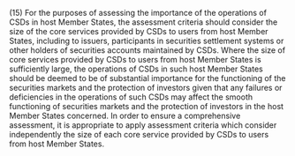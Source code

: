 (15) For the purposes of assessing the importance of the operations of CSDs in host Member States, the assessment criteria should consider the size of the core services provided by CSDs to users from host Member States, including to issuers, participants in securities settlement systems or other holders of securities accounts maintained by CSDs. Where the size of core services provided by CSDs to users from host Member States is sufficiently large, the operations of CSDs in such host Member States should be deemed to be of substantial importance for the functioning of the securities markets and the protection of investors given that any failures or deficiencies in the operations of such CSDs may affect the smooth functioning of securities markets and the protection of investors in the host Member States concerned. In order to ensure a comprehensive assessment, it is appropriate to apply assessment criteria which consider independently the size of each core service provided by CSDs to users from host Member States.